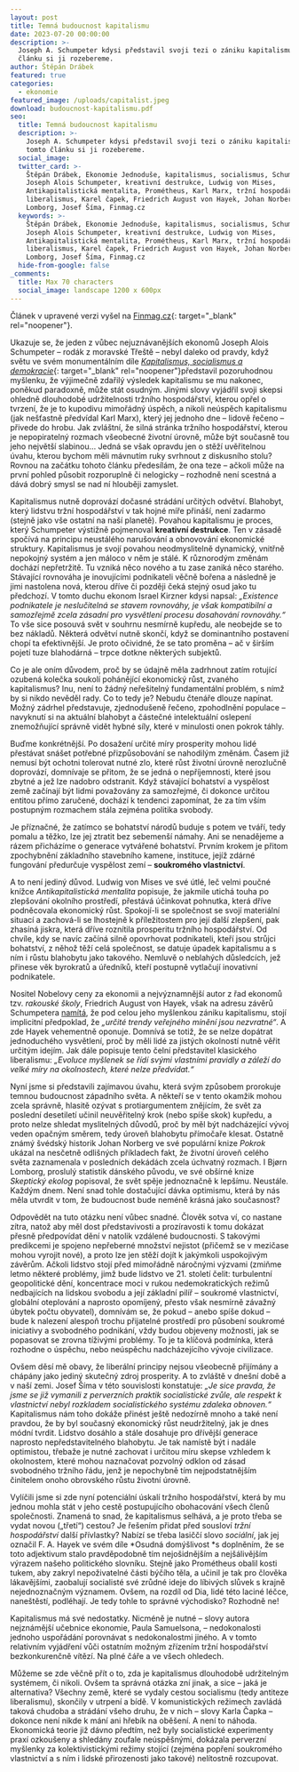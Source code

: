```yaml
---
layout: post
title: Temná budoucnost kapitalismu
date: 2023-07-20 00:00:00
description: >-
  Joseph A. Schumpeter kdysi představil svoji tezi o zániku kapitalismu. V tomto
  článku si ji rozebereme.
author: Štěpán Drábek
featured: true
categories:
  - ekonomie
featured_image: /uploads/capitalist.jpeg
download: budoucnost-kapitalismu.pdf
seo:
  title: Temná budoucnost kapitalismu
  description: >-
    Joseph A. Schumpeter kdysi představil svoji tezi o zániku kapitalismu. V
    tomto článku si ji rozebereme.
  social_image:
  twitter_card: >-
    Štěpán Drábek, Ekonomie Jednoduše, kapitalismus, socialismus, Schumpeter,
    Joseph Alois Schumpeter, kreativní destrukce, Ludwig von Mises,
    Antikapitalistická mentalita, Prométheus, Karl Marx, tržní hospodářství,
    liberalismus, Karel čapek, Friedrich August von Hayek, Johan Norberg,
    Lomborg, Josef Šíma, Finmag.cz
  keywords: >-
    Štěpán Drábek, Ekonomie Jednoduše, kapitalismus, socialismus, Schumpeter,
    Joseph Alois Schumpeter, kreativní destrukce, Ludwig von Mises,
    Antikapitalistická mentalita, Prométheus, Karl Marx, tržní hospodářství,
    liberalismus, Karel čapek, Friedrich August von Hayek, Johan Norberg,
    Lomborg, Josef Šíma, Finmag.cz
  hide-from-google: false
_comments:
  title: Max 70 characters
  social_image: landscape 1200 x 600px
---
```

Článek v upravené verzi vyšel na&nbsp;[Finmag.cz](https://finmag.penize.cz/spolecnost/443723-temna-budoucnost-kapitalismu-ceka-nas-po-letech-rustu-strmy-pad#rating){: target="_blank" rel="noopener"}.

Ukazuje se, že jeden z vůbec nejuznávanějších ekonomů Joseph Alois Schumpeter – rodák z moravské Třeště – nebyl daleko od pravdy, když světu ve svém monumentálním díle [*Kapitalismus, socialismus a demokracie*](https://libinst.cz/wp-content/uploads/2022/08/Kapitalismus-socialismus-a-demokracie-Joseph-A.-Schumpeter.pdf){: target="_blank" rel="noopener"}představil pozoruhodnou myšlenku, že výjimečně zdařilý výsledek kapitalismu se mu nakonec, poněkud paradoxně, může stát osudným. Jinými slovy vyjádřil svoji skepsi ohledně dlouhodobé udržitelnosti tržního hospodářství, kterou opřel o tvrzení, že je to kupodivu mimořádný úspěch, a nikoli neúspěch kapitalismu (jak nešťastně předvídal Karl Marx), který jej jednoho dne – lidově řečeno – přivede do hrobu. Jak zvláštní, že silná stránka tržního hospodářství, kterou je nepopiratelný rozmach všeobecné životní úrovně, může být současně tou jeho největší slabinou… Jedná se však opravdu jen o stěží uvěřitelnou úvahu, kterou bychom měli mávnutím ruky svrhnout z diskusního stolu? Rovnou na začátku tohoto článku předesílám, že ona teze – ačkoli může na první pohled působit rozporuplně či nelogicky – rozhodně není scestná a dává dobrý smysl se nad ní hlouběji zamyslet.

Kapitalismus nutně doprovází dočasné strádání určitých odvětví. Blahobyt, který lidstvu tržní hospodářství v tak hojné míře přináší, není zadarmo (stejně jako vše ostatní na naší planetě). Povahou kapitalismu je proces, který Schumpeter výstižně pojmenoval **kreativní destrukce**. Ten v zásadě spočívá na principu neustálého narušování a obnovování ekonomické struktury. Kapitalismus je svojí povahou neodmyslitelně dynamický, vnitřně nepokojný systém a jen máloco v něm je stálé. K různorodým změnám dochází nepřetržitě. Tu vzniká něco nového a tu zase zaniká něco starého. Stávající rovnováha je inovujícími podnikateli věčně bořena a následně je jimi nastolena nová, kterou dříve či později čeká stejný osud jako tu předchozí. V tomto duchu ekonom Israel Kirzner kdysi napsal: *„Existence podnikatele je neslučitelná se stavem rovnováhy, je však kompatibilní a samozřejmě zcela zásadní pro vysvětlení procesu dosahování rovnováhy.“* To vše sice posouvá svět v souhrnu nesmírně kupředu, ale neobejde se to bez nákladů. Některá odvětví nutně skončí, když se dominantního postavení chopí ta efektivnější. Je proto očividné, že se tato proměna – ač v širším pojetí tuze blahodárná – trpce dotkne některých subjektů.

Co je ale oním důvodem, proč by se údajně měla zadrhnout zatím rotující ozubená kolečka soukolí pohánějící ekonomický růst, zvaného kapitalismus? Inu, není to žádný neřešitelný fundamentální problém, s nímž by si nikdo nevěděl rady. Co to tedy je? Nebudu čtenáře dlouze napínat. Možný zádrhel představuje, zjednodušeně řečeno, zpohodlnění populace – navyknutí si na aktuální blahobyt a částečné intelektuální oslepení znemožňující správně vidět hybné síly, které v minulosti onen pokrok táhly.

Buďme konkrétnější. Po dosažení určité míry prosperity mohou lidé přestávat snášet potřebné přizpůsobování se nahodilým změnám. Časem již nemusí být ochotni tolerovat nutné zlo, které růst životní úrovně nerozlučně doprovází, domnívaje se přitom, že se jedná o nepříjemnosti, které jsou zbytné a jež lze nadobro odstranit. Když stávající bohatství a vyspělost země začínají být lidmi považovány za samozřejmé, či dokonce určitou entitou přímo zaručené, dochází k tendenci zapomínat, že za tím vším postupným rozmachem stála zejména politika svobody.

Je příznačné, že zatímco se bohatství národů buduje s potem ve tváří, tedy pomalu a těžko, lze jej ztratit bez sebemenší námahy. Ani se nenadějeme a rázem přicházíme o generace vytvářené bohatství. Prvním krokem je přitom zpochybnění základního stavebního kamene, instituce, jejíž zdárné fungování předurčuje vyspělost zemí – **soukromého vlastnictví**.

A to není jediný důvod. Ludwig von Mises ve své útlé, leč velmi poučné knížce *Antikapitalistická mentalita* popisuje, že jakmile utichá touha po zlepšování okolního prostředí, přestává účinkovat pohnutka, která dříve podněcovala ekonomický růst. Spokojí-li se společnost se svojí materiální situací a zachová-li se lhostejně k příležitostem pro její další zlepšení, pak zhasíná jiskra, která dříve roznítila prosperitu tržního hospodářství. Od chvíle, kdy se navíc začíná silně opovrhovat podnikateli, kteří jsou strůjci bohatství, z něhož těží celá společnost, se datuje úpadek kapitalismu a s ním i růstu blahobytu jako takového. Nemluvě o neblahých důsledcích, jež přinese věk byrokratů a úředníků, kteří postupně vytlačují inovativní podnikatele.

Nositel Nobelovy ceny za ekonomii a nejvýznamnější autor z řad ekonomů tzv. *rakouské školy*, Friedrich August von Hayek, však na adresu závěrů Schumpetera [namítá](https://studentsforlibertycz.cz/cesta-z-otroctvi-rozhovor-s-f-a-hayekem/), že pod celou jeho myšlenkou zániku kapitalismu, stojí implicitní předpoklad, že *„určité trendy veřejného mínění jsou nezvratné“*. A zde Hayek vehementně oponuje. Domnívá se totiž, že se nelze dopátrat jednoduchého vysvětlení, proč by měli lidé za jistých okolností nutně věřit určitým idejím. Jak dále popisuje tento čelní představitel klasického liberalismu: *„Evoluce myšlenek se řídí svými vlastními pravidly a záleží do velké míry na okolnostech, které nelze předvídat.“*

Nyní jsme si představili zajímavou úvahu, která svým způsobem prorokuje temnou budoucnost západního světa. A někteří se v tento okamžik mohou zcela správně, hlasitě ozývat s protiargumentem znějícím, že svět za poslední desetiletí učinil neuvěřitelný krok (nebo spíše skok) kupředu, a proto nelze shledat myslitelných důvodů, proč by měl být nadcházející vývoj veden opačným směrem, tedy úroveň blahobytu přímočaře klesat. Ostatně známý švédský historik Johan Norberg ve své populární knize *Pokrok* ukázal na nesčetně odlišných příkladech fakt, že životní úroveň celého světa zaznamenala v posledních dekádách zcela úchvatný rozmach. I Bjørn Lomborg, proslulý statistik dánského původu, ve své obšírné knize *Skeptický ekolog* popisoval, že svět spěje jednoznačně k lepšímu. Neustále. Každým dnem. Není snad tohle dostačující dávka optimismu, která by nás měla utvrdit v tom, že budoucnost bude neméně krásná jako současnost?

Odpovědět na tuto otázku není vůbec snadné. Člověk sotva ví, co nastane zítra, natož aby měl dost představivosti a prozíravosti k tomu dokázat přesně předpovídat dění v natolik vzdálené budoucnosti. S takovými predikcemi je spojeno nepřeberné množství nejistot (přičemž se v mezičase mohou vyrojit nové), a proto lze jen stěží dojít k jakýmkoli uspokojivým závěrům. Ačkoli lidstvo stojí před mimořádně náročnými výzvami (zmiňme letmo některé problémy, jimž bude lidstvo ve 21. století čelit: turbulentní geopolitické dění, koncentrace moci v rukou nedemokratických režimů nedbajících na lidskou svobodu a její základní pilíř – soukromé vlastnictví, globální oteplování a naprosto opomíjený, přesto však nesmírně závažný úbytek počtu obyvatel), domnívám se, že pokud – anebo spíše dokud – bude k nalezení alespoň trochu přijatelné prostředí pro působení soukromé iniciativy a svobodného podnikání, vždy budou objeveny možnosti, jak se popasovat se zrovna tíživými problémy. To je ta klíčová podmínka, která rozhodne o úspěchu, nebo neúspěchu nadcházejícího vývoje civilizace.

Ovšem děsí mě obavy, že liberální principy nejsou všeobecně přijímány a chápány jako jediný skutečný zdroj prosperity. A to zvláště v dnešní době a v naší zemi. Josef Šíma v této souvislosti konstatuje: *„Je sice pravda, že jsme se již vymanili z perverzních praktik socialistické zvůle, ale respekt k vlastnictví nebyl rozkladem socialistického systému zdaleka obnoven.“* Kapitalismus nám toho dokáže přinést ještě nedozírně mnoho a také není pravdou, že by byl současný ekonomický růst neudržitelný, jak je dnes módní tvrdit. Lidstvo dosáhlo a stále dosahuje pro dřívější generace naprosto nepředstavitelného blahobytu. Je tak namístě být i nadále optimistou, třebaže je nutné zachovat i určitou míru skepse vzhledem k okolnostem, které mohou naznačovat pozvolný odklon od zásad svobodného tržního řádu, jenž je nepochybně tím nejpodstatnějším činitelem onoho obrovského růstu životní úrovně.

Vylíčili jsme si zde nyní potenciální úskalí tržního hospodářství, která by mu jednou mohla stát v jeho cestě postupujícího obohacování všech členů společnosti. Znamená to snad, že kapitalismus selhává, a je proto třeba se vydat novou („třetí“) cestou? Je řešením přidat před sousloví *tržní hospodářství* další přívlastky? Nabízí se třeba lasiččí slovo *sociální*, jak jej označil F. A. Hayek ve svém díle *Osudná domýšlivost&nbsp;*s doplněním, že se toto adjektivum stalo pravděpodobně tím nejošidnějším a nejšálivějším výrazem našeho politického slovníku. Stejně jako Prométheus obalil kosti tukem, aby zakryl nepoživatelné části býčího těla, a učinil je tak pro člověka lákavějšími, zaobalují socialisté své zrůdné ideje do líbivých slůvek s krajně nejednoznačným významem. Ovšem, na rozdíl od Dia, lidé této laciné léčce, naneštěstí, podléhají. Je tedy tohle to správné východisko? Rozhodně ne!

Kapitalismus má své nedostatky. Nicméně je nutné – slovy autora nejznámější učebnice ekonomie, Paula Samuelsona, – nedokonalosti jednoho uspořádání porovnávat s nedokonalostmi jiného. A v tomto relativním vyjádření vůči ostatním možným zřízením tržní hospodářství bezkonkurenčně vítězí. Na plné čáře a ve všech ohledech.

Můžeme se zde věčně přít o to, zda je kapitalismus dlouhodobě udržitelným systémem, či nikoli. Ovšem ta správná otázka zní jinak, a sice – jaká je alternativa? Všechny země, které se vydaly cestou socialismu (tedy antiteze liberalismu), skončily v utrpení a bídě. V komunistických režimech zavládá taková chudoba a strádání všeho druhu, že v nich – slovy Karla Čapka – dokonce není nikde k mání ani hřebík na oběšení. A není to náhoda. Ekonomická teorie již dávno předtím, než byly socialistické experimenty praxí ozkoušeny a shledány zoufale neúspěšnými, dokázala perverzní myšlenky za kolektivistickými režimy stojící (zejména popření soukromého vlastnictví a s ním i lidské přirozenosti jako takové) nelítostně rozcupovat.